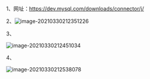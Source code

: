 1、网址：https://dev.mysql.com/downloads/connector/j/

2、![image-20210330212351226](https://gitee.com/sgkurisu/pic-go/raw/master/picture/20210420111838.png)

3、

![image-20210330212451034](https://gitee.com/sgkurisu/pic-go/raw/master/picture/20210420111843.png)

4、

![image-20210330212538078](https://gitee.com/sgkurisu/pic-go/raw/master/picture/20210420111845.png)















